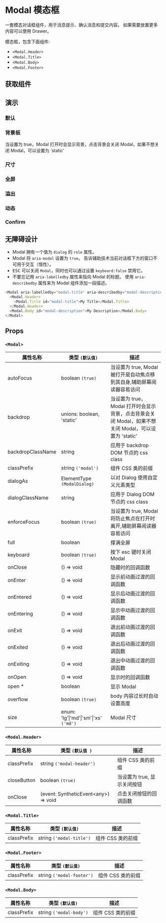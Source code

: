 # Modal 模态框

一套模态对话框组件，用于消息提示、确认消息和提交内容。 如果需要放置更多内容可以使用 Drawer。

模态框，包含下面组件:

- `<Modal.Header>`
- `<Modal.Title>`
- `<Modal.Body>`
- `<Modal.Footer>`

## 获取组件

<!--{include:(components/modal/fragments/import.md)}-->

## 演示

### 默认

<!--{include:`basic.md`}-->

### 背景板

当设置为 true，Modal 打开时会显示背景，点击背景会关闭 Modal，如果不想关闭 Modal，可以设置为 'static'

<!--{include:`backdrop.md`}-->

### 尺寸

<!--{include:`size.md`}-->

### 全屏

<!--{include:`full.md`}-->

### 溢出

<!--{include:`overflow.md`}-->

### 动态

<!--{include:`dynamic.md`}-->

### Confirm

<!--{include:`confirm.md`}-->

## 无障碍设计

- Modal 拥有一个值为 `dialog` 的 `role` 属性。
- Modal 将 `aria-modal` 设置为 `true`。 告诉辅助技术当前对话框下方的窗口不可用于交互（惰性）。
- <kbd>ESC</kbd> 可以关闭 `Modal`，同时也可以通过设置 `keyboard:false` 禁用它。
- 不要忘记用 `aria-labelledby` 属性来指向 Modal 的标题。 使用 `aria-describedby` 属性来为 Modal 组件添加一段描述。

```js
<Modal aria-labelledby="modal-title" aria-describedby="modal-description">
  <Modal.Header>
    <Modal.Title id="modal-title">My Title</Modal.Title>
  </Modal.Header>
  <Modal.Body id="modal-description">My Description</Modal.Body>
</Modal>
```

## Props

### `<Modal>`

| 属性名称          | 类型 `(默认值)`                                   | 描述                                                                                                 |
| ----------------- | ------------------------------------------------- | ---------------------------------------------------------------------------------------------------- |
| autoFocus         | boolean `(true)`                                  | 当设置为 true, Modal 被打开是自动焦点移到其自身,辅助屏幕阅读器容易访问                               |
| backdrop          | unions: boolean, 'static'                         | 当设置为 true，Modal 打开时会显示背景，点击背景会关闭 Modal，如果不想关闭 Modal，可以设置为 'static' |
| backdropClassName | string                                            | 应用于 backdrop DOM 节点的 css class                                                                 |
| classPrefix       | string `('modal')`                                | 组件 CSS 类的前缀                                                                                    |
| dialogAs          | ElementType `(ModalDialog)`                       | 以对 Dialog 使用自定义元素类型                                                                       |
| dialogClassName   | string                                            | 应用于 Dialog DOM 节点的 css class                                                                   |
| enforceFocus      | boolean `(true)`                                  | 当设置为 true, Modal 将防止焦点在打开时离开,辅助屏幕阅读器容易访问                                   |
| full              | boolean                                           | 撑满全屏                                                                                             |
| keyboard          | boolean `(true)`                                  | 按下 esc 键时关闭 Modal                                                                              |
| onClose           | () => void                                        | 隐藏时的回调函数                                                                                     |
| onEnter           | () => void                                        | 显示前动画过渡的回调函数                                                                             |
| onEntered         | () => void                                        | 显示后动画过渡的回调函数                                                                             |
| onEntering        | () => void                                        | 显示中动画过渡的回调函数                                                                             |
| onExit            | () => void                                        | 退出前动画过渡的回调函数                                                                             |
| onExited          | () => void                                        | 退出后动画过渡的回调函数                                                                             |
| onExiting         | () => void                                        | 退出中动画过渡的回调函数                                                                             |
| onOpen            | () => void                                        | 显示时的回调函数                                                                                     |
| open \*           | boolean                                           | 显示 Modal                                                                                           |
| overflow          | boolean `(true)`                                  | body 内容过长时自动设置高度                                                                          |
| size              | enum: 'lg'&#124;'md'&#124;'sm'&#124;'xs' `('md')` | Modal 尺寸                                                                                           |

### `<Modal.Header>`

| 属性名称    | 类型 `(默认值 )`                           | 描述                        |
| ----------- | ------------------------------------------ | --------------------------- |
| classPrefix | string `('modal-header')`                  | 组件 CSS 类的前缀           |
| closeButton | boolean `(true)`                           | 当设置为 true, 显示关闭按钮 |
| onClose     | (event: SyntheticEvent&lt;any&gt;) => void | 点击关闭按钮的回调函数      |

### `<Modal.Title>`

| 属性名称    | 类型 `(默认值)`          | 描述              |
| ----------- | ------------------------ | ----------------- |
| classPrefix | string `('modal-title')` | 组件 CSS 类的前缀 |

### `<Modal.Footer>`

| 属性名称    | 类型 `(默认值)`           | 描述              |
| ----------- | ------------------------- | ----------------- |
| classPrefix | string `('modal-footer')` | 组件 CSS 类的前缀 |

### `<Modal.Body>`

| 属性名称    | 类型 `(默认值)`         | 描述              |
| ----------- | ----------------------- | ----------------- |
| classPrefix | string `('modal-body')` | 组件 CSS 类的前缀 |
